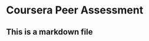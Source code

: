 Coursera Peer Assessment
========================================================
## This is a markdown file
